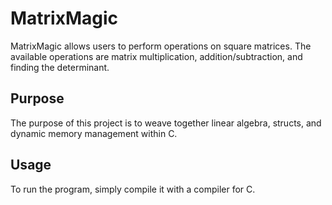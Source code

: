 # MatrixMagic
MatrixMagic allows users to perform operations on square matrices. The available operations are matrix multiplication, addition/subtraction, and finding the determinant.

## Purpose
The purpose of this project is to weave together linear algebra, structs, and dynamic memory management within C.

## Usage
To run the program, simply compile it with a compiler for C.